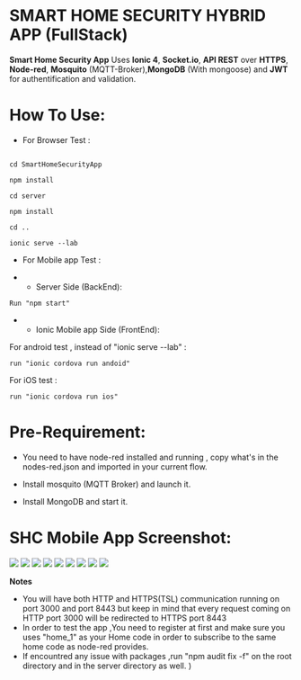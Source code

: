 
  

# SMART HOME SECURITY HYBRID APP (FullStack)

**Smart Home Security App** Uses **Ionic 4**, **Socket.io**, **API REST** over **HTTPS**, **Node-red**, **Mosquito** (MQTT-Broker),**MongoDB** (With mongoose) and **JWT** for authentification and validation.

  

# How To Use:

  

- For Browser Test :

```

cd SmartHomeSecurityApp

npm install 

cd server 

npm install

cd ..

ionic serve --lab

```

- For Mobile app Test :

- - Server Side (BackEnd): <br/>
 ```
Run "npm start"
```
- - Ionic Mobile app Side (FrontEnd):<br/> 


For android test , instead of "ionic serve --lab" :

 ```
run "ionic cordova run andoid" 
```
For iOS test :
``` 
run "ionic cordova run ios"
```

  
  

# Pre-Requirement: <br/>

- You need to have node-red installed and running , copy what's in the nodes-red.json and imported in your current flow. <br/>

- Install mosquito (MQTT Broker) and launch it. <br/>

- Install MongoDB and start it.


# SHC Mobile App Screenshot:<br/>

![](https://i.imgur.com/t10fUoM.png)
![](https://i.imgur.com/Nyn1jFd.png)
![](https://i.imgur.com/kpcfk9b.png)
![](https://i.imgur.com/g5f4wMA.png)
![](https://i.imgur.com/Y1uZRCa.png)
![](https://i.imgur.com/l1MFCRG.png)
![](https://i.imgur.com/pfopP2B.png)
![](https://i.imgur.com/d6iEA7p.png)
![](https://i.imgur.com/ECU7jA5.png)


**Notes**

- You will have both HTTP and HTTPS(TSL) communication running on port 3000 and port 8443 but keep in mind that every request coming on HTTP port 3000 will be redirected to HTTPS port 8443 <br/>
- In order to test the app ,You need to register at first and make sure you uses "home_1" as your Home code in order to subscribe to the same home code as node-red provides.<br/>
- If encountred any issue with packages ,run "npm audit fix -f" on the root directory and in the server directory as well. ) 

  

